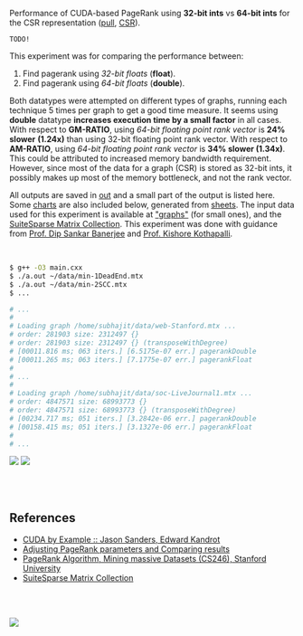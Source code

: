 Performance of CUDA-based PageRank using **32-bit ints** vs **64-bit ints**
for the CSR representation ([pull], [CSR]).

`TODO!`

This experiment was for comparing the performance between:
1. Find pagerank using *32-bit floats* (**float**).
2. Find pagerank using *64-bit floats* (**double**).

Both datatypes were attempted on different types of graphs, running each
technique 5 times per graph to get a good time measure. It seems using
**double** datatype **increases execution time by a small factor** in all cases.
With respect to **GM-RATIO**, using *64-bit floating point rank vector* is **24%
slower** **(1.24x)** than using 32-bit floating point rank vector. With respect
to **AM-RATIO**, using *64-bit floating point rank vector* is **34% slower
(1.34x)**. This could be attributed to increased memory bandwidth requirement.
However, since most of the data for a graph (CSR) is stored as 32-bit ints, it
possibly makes up most of the memory bottleneck, and not the rank vector.

All outputs are saved in [out](out/) and a small part of the output is listed
here. Some [charts] are also included below, generated from [sheets]. The input
data used for this experiment is available at ["graphs"] (for small ones), and
the [SuiteSparse Matrix Collection]. This experiment was done with guidance
from [Prof. Dip Sankar Banerjee] and [Prof. Kishore Kothapalli].

<br>

```bash
$ g++ -O3 main.cxx
$ ./a.out ~/data/min-1DeadEnd.mtx
$ ./a.out ~/data/min-2SCC.mtx
$ ...

# ...
#
# Loading graph /home/subhajit/data/web-Stanford.mtx ...
# order: 281903 size: 2312497 {}
# order: 281903 size: 2312497 {} (transposeWithDegree)
# [00011.816 ms; 063 iters.] [6.5175e-07 err.] pagerankDouble
# [00011.265 ms; 063 iters.] [7.1775e-07 err.] pagerankFloat
#
# ...
#
# Loading graph /home/subhajit/data/soc-LiveJournal1.mtx ...
# order: 4847571 size: 68993773 {}
# order: 4847571 size: 68993773 {} (transposeWithDegree)
# [00234.717 ms; 051 iters.] [3.2842e-06 err.] pagerankDouble
# [00158.415 ms; 051 iters.] [3.1327e-06 err.] pagerankFloat
#
# ...
```

[![](https://i.imgur.com/fA2z7sV.png)][sheetp]
[![](https://i.imgur.com/fAvfjWI.png)][sheetp]

<br>
<br>


## References

- [CUDA by Example :: Jason Sanders, Edward Kandrot](https://gist.github.com/wolfram77/72c51e494eaaea1c21a9c4021ad0f320)
- [Adjusting PageRank parameters and Comparing results](https://arxiv.org/abs/2108.02997)
- [PageRank Algorithm, Mining massive Datasets (CS246), Stanford University](https://www.youtube.com/watch?v=ke9g8hB0MEo)
- [SuiteSparse Matrix Collection]

<br>
<br>

[![](https://i.imgur.com/wmbbEzJ.jpg)](https://www.youtube.com/watch?v=rKv_l1RnSqs)

[Prof. Dip Sankar Banerjee]: https://sites.google.com/site/dipsankarban/
[Prof. Kishore Kothapalli]: https://www.iiit.ac.in/people/faculty/kkishore/
[SuiteSparse Matrix Collection]: https://sparse.tamu.edu
["graphs"]: https://github.com/puzzlef/graphs
[pull]: https://github.com/puzzlef/pagerank-push-vs-pull
[CSR]: https://github.com/puzzlef/pagerank-class-vs-csr
[charts]: https://photos.app.goo.gl/WYDPyR6BaspyYByH8
[sheets]: https://docs.google.com/spreadsheets/d/1gKWLl5fjutalsFTbYObPjmBrWTmZiTYgCgH_7s8UxtE/edit?usp=sharing
[sheetp]: https://docs.google.com/spreadsheets/d/e/2PACX-1vSrHd3r7CW_4DJMuoqzvvCdWri5ZanzWG1d6wk-tEJEe-ek-toEDtx_enhvXpBxuZXbvRY4cuwk4-Lq/pubhtml
